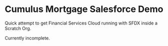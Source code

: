 # Cumulus Mortgage Salesforce Demo

Quick attempt to get Financial Services Cloud running with SFDX inside a Scratch Org.

Currently incomplete.